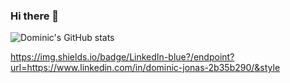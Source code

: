 ### Hi there 👋
![Dominic's GitHub stats](https://github-readme-stats.vercel.app/api?username=dominicjonas&theme=omni&show_icons=true) 

https://img.shields.io/badge/LinkedIn-blue?/endpoint?url=https://www.linkedin.com/in/dominic-jonas-2b35b290/&style<STYLE>style=flat&logo=linkedin&labelColor=blue


